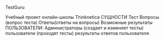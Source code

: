 TestGuru

Учебный проект онлайн-школы Thinknetica
СУЩНОСТИ
Тест
Вопросы (вопрос теста)
Ответы(ответы на вопросы)
Возможные результаты
ПОЛЬЗОВАТЕЛИ:
Администраторы (создает и изменяет тесты)
пользователи (проходят тесты)
результаты ответов пользователя
